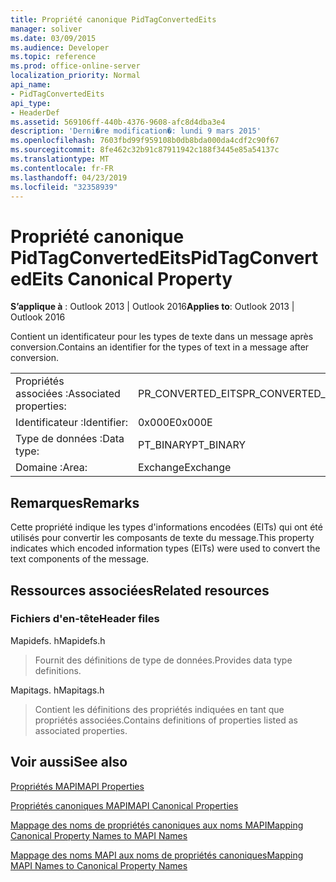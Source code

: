 ```yaml
---
title: Propriété canonique PidTagConvertedEits
manager: soliver
ms.date: 03/09/2015
ms.audience: Developer
ms.topic: reference
ms.prod: office-online-server
localization_priority: Normal
api_name:
- PidTagConvertedEits
api_type:
- HeaderDef
ms.assetid: 569106ff-440b-4376-9608-afc8d4dba3e4
description: 'Derni�re modification�: lundi 9 mars 2015'
ms.openlocfilehash: 7603fbd99f959108b0db8bda000da4cdf2c90f67
ms.sourcegitcommit: 8fe462c32b91c87911942c188f3445e85a54137c
ms.translationtype: MT
ms.contentlocale: fr-FR
ms.lasthandoff: 04/23/2019
ms.locfileid: "32358939"
---
```

# <a name="pidtagconvertedeits-canonical-property"></a><span data-ttu-id="48ac7-103">Propriété canonique PidTagConvertedEits</span><span class="sxs-lookup"><span data-stu-id="48ac7-103">PidTagConvertedEits Canonical Property</span></span>

  
  
<span data-ttu-id="48ac7-104">**S’applique à** : Outlook 2013 | Outlook 2016</span><span class="sxs-lookup"><span data-stu-id="48ac7-104">**Applies to**: Outlook 2013 | Outlook 2016</span></span> 
  
<span data-ttu-id="48ac7-105">Contient un identificateur pour les types de texte dans un message après conversion.</span><span class="sxs-lookup"><span data-stu-id="48ac7-105">Contains an identifier for the types of text in a message after conversion.</span></span>
  
|||
|:-----|:-----|
|<span data-ttu-id="48ac7-106">Propriétés associées :</span><span class="sxs-lookup"><span data-stu-id="48ac7-106">Associated properties:</span></span>  <br/> |<span data-ttu-id="48ac7-107">PR_CONVERTED_EITS</span><span class="sxs-lookup"><span data-stu-id="48ac7-107">PR_CONVERTED_EITS</span></span>  <br/> |
|<span data-ttu-id="48ac7-108">Identificateur :</span><span class="sxs-lookup"><span data-stu-id="48ac7-108">Identifier:</span></span>  <br/> |<span data-ttu-id="48ac7-109">0x000E</span><span class="sxs-lookup"><span data-stu-id="48ac7-109">0x000E</span></span>  <br/> |
|<span data-ttu-id="48ac7-110">Type de données :</span><span class="sxs-lookup"><span data-stu-id="48ac7-110">Data type:</span></span>  <br/> |<span data-ttu-id="48ac7-111">PT_BINARY</span><span class="sxs-lookup"><span data-stu-id="48ac7-111">PT_BINARY</span></span>  <br/> |
|<span data-ttu-id="48ac7-112">Domaine :</span><span class="sxs-lookup"><span data-stu-id="48ac7-112">Area:</span></span>  <br/> |<span data-ttu-id="48ac7-113">Exchange</span><span class="sxs-lookup"><span data-stu-id="48ac7-113">Exchange</span></span>  <br/> |
   
## <a name="remarks"></a><span data-ttu-id="48ac7-114">Remarques</span><span class="sxs-lookup"><span data-stu-id="48ac7-114">Remarks</span></span>

<span data-ttu-id="48ac7-115">Cette propriété indique les types d'informations encodées (EITs) qui ont été utilisés pour convertir les composants de texte du message.</span><span class="sxs-lookup"><span data-stu-id="48ac7-115">This property indicates which encoded information types (EITs) were used to convert the text components of the message.</span></span>
  
## <a name="related-resources"></a><span data-ttu-id="48ac7-116">Ressources associées</span><span class="sxs-lookup"><span data-stu-id="48ac7-116">Related resources</span></span>

### <a name="header-files"></a><span data-ttu-id="48ac7-117">Fichiers d'en-tête</span><span class="sxs-lookup"><span data-stu-id="48ac7-117">Header files</span></span>

<span data-ttu-id="48ac7-118">Mapidefs. h</span><span class="sxs-lookup"><span data-stu-id="48ac7-118">Mapidefs.h</span></span>
  
> <span data-ttu-id="48ac7-119">Fournit des définitions de type de données.</span><span class="sxs-lookup"><span data-stu-id="48ac7-119">Provides data type definitions.</span></span>
    
<span data-ttu-id="48ac7-120">Mapitags. h</span><span class="sxs-lookup"><span data-stu-id="48ac7-120">Mapitags.h</span></span>
  
> <span data-ttu-id="48ac7-121">Contient les définitions des propriétés indiquées en tant que propriétés associées.</span><span class="sxs-lookup"><span data-stu-id="48ac7-121">Contains definitions of properties listed as associated properties.</span></span>
    
## <a name="see-also"></a><span data-ttu-id="48ac7-122">Voir aussi</span><span class="sxs-lookup"><span data-stu-id="48ac7-122">See also</span></span>



[<span data-ttu-id="48ac7-123">Propriétés MAPI</span><span class="sxs-lookup"><span data-stu-id="48ac7-123">MAPI Properties</span></span>](mapi-properties.md)
  
[<span data-ttu-id="48ac7-124">Propriétés canoniques MAPI</span><span class="sxs-lookup"><span data-stu-id="48ac7-124">MAPI Canonical Properties</span></span>](mapi-canonical-properties.md)
  
[<span data-ttu-id="48ac7-125">Mappage des noms de propriétés canoniques aux noms MAPI</span><span class="sxs-lookup"><span data-stu-id="48ac7-125">Mapping Canonical Property Names to MAPI Names</span></span>](mapping-canonical-property-names-to-mapi-names.md)
  
[<span data-ttu-id="48ac7-126">Mappage des noms MAPI aux noms de propriétés canoniques</span><span class="sxs-lookup"><span data-stu-id="48ac7-126">Mapping MAPI Names to Canonical Property Names</span></span>](mapping-mapi-names-to-canonical-property-names.md)

